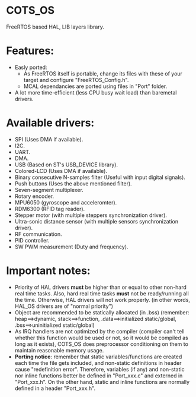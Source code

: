 # COTS_OS
FreeRTOS based HAL, LIB layers library.

# Features:
  * Easly ported:
    * As FreeRTOS itself is portable, change its files with these of your target and configure "FreeRTOS_Config.h".
    * MCAL dependancies are ported using files in "Port" folder.
  * A lot more time-efficient (less CPU busy wait load) than baremetal drivers.
  
# Available drivers:
  * SPI (Uses DMA if available).
  * I2C.
  * UART.
  * DMA.
  * USB (Based on ST's USB_DEVICE library).
  * Colored-LCD (Uses DMA if available).
  * Binary consecutive N-samples filter (Useful with input digital signals).
  * Push buttons (Uses the above mentioned filter).
  * Seven-segment multiplexer.
  * Rotary encoder.
  * MPU6050 (gyroscope and acceleromter).
  * RDM6300 (RFID tag reader).
  * Stepper motor (with multiple steppers synchronization driver).
  * Ultra-sonic distance sensor (with multiple sensors synchronization driver).
  * RF communication.
  * PID controller.
  * SW PWM measurement (Duty and frequency).
  
    

# Important notes:
  * Priority of HAL drivers **must** be higher than or equal to other non-hard real time tasks. Also, hard real time tasks **must** not be ready/running all the time. Otherwise, HAL drivers will not work properly. (in other words, HAL_OS drivers are of "normal priority")
  * Object are recommended to be statically allocated (in .bss) (remember: heap==>dynamic, stack==>function, .data==>initialized static/global, .bss==>uninitialized static/global)
  * As IRQ handlers are not optimized by the compiler (compiler can't tell whether this function would be used or not, so it would be compiled as long as it exists), COTS_OS does preprocessor conditioning on them to maintain reasonable memory usage.
  * **Porting notice**: remember that static variables/functions are created each time the file gets included, and non-static definitions in header cause "redefinition error". Therefore, variables (if any) and non-static nor inline functions better be defined in "Port_xxx.c" and externed in "Port_xxx.h". On the other hand, static and inline functions are normally defined in a header "Port_xxx.h".
